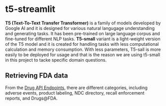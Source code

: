 # t5-streamlit

**T5 (Text-To-Text Transfer Transformer)** is a family of models developed by Google AI and it is designed for various natural langugage understanding and generating tasks. It has been pre-trained on large language corpus and fine-tuned for different NLP tasks. **T5-small** variant is a light-weight version of the T5 model and it is created for handling tasks with less computational calculation and memory consumption. With less parameters, T5-sall is more easily to be deployed for usage and that is the reason we are using t5-small in this project to tacke specific domain questions.


## Retrieving FDA data
From the [Drug API Endpoints](https://open.fda.gov/apis/drug/event/), there are different categories, including adverse events, product labeling, NDC directory, recall enforcement reports, and Drugs@FDA. 